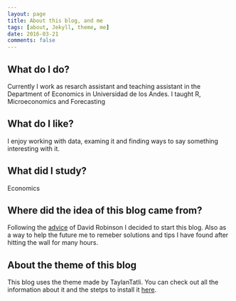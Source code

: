 ```yaml
---
layout: page
title: About this blog, and me
tags: [about, Jekyll, theme, me]
date: 2016-03-21
comments: false
---
```

    
## What do I do?

Currently I work as resarch assistant and teaching assistant in the Department of Economics in Universidad de los Andes.
I taught R, Microeconomics and Forecasting

## What do I like?

I enjoy working with data, examing it and finding ways to say something interesting with it.

## What did I study?

Economics

## Where did the idea of this blog came from?

Following the [advice](http://varianceexplained.org/r/start-blog/) of David Robinson I decided to start this blog. Also as a way to help the future me to remeber solutions and tips I have found after hitting the wall for many hours.

## About the theme of this blog

This blog uses the theme made by TaylanTatli. You can check out all the information about it and the stetps to install it [here](https://github.com/TaylanTatli/Moon).
